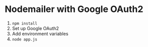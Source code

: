 # Nodemailer with Google OAuth2
1. `npm install`
2. Set up Google OAuth2
3. Add environment variables
4. `node app.js`
